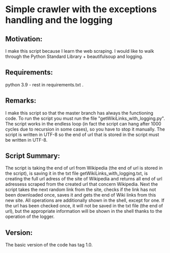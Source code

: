 # Simple crawler with the exceptions handling and the logging

## Motivation:
I make this script because I learn the web scraping. I would like to 
walk through the Python Standard Library + beautifulsoup and logging. 

## Requirements: 
python 3.9 - rest in requirements.txt .

## Remarks:
I make this script so that the master branch has always the functioning 
code. To run the script you must run the file 
"getWikiLinks_with_logging.py". The script works in the endless loop 
(in fact the script can hang after 1000 cycles due to recursion in 
some cases), so you have to stop it manually. The script is written in 
UTF-8 so the end of url that is stored in the script must be written 
in UTF-8.

## Script Summary:
The script is taking the end of url from Wikipedia (the end of url is 
stored in the script), is saving it in the txt file 
getWikiLinks_with_logging.txt, is creating the full url adress of 
the site of Wikipedia and returns all end of url adressess scraped 
from the created url that concern Wikipedia. Next the script takes 
the next random link from the site, checks if the link has not been 
downloaded once, saves it and gets the end of Wiki links from this new 
site. All operations are additionally shown in the shell, except for 
one. If the url has been checked once, it will not be saved in the txt 
file (the end of url), but the appropriate information will be shown 
in the shell thanks to the operation of the logger.

## Version:
The basic version of the code has tag 1.0.
